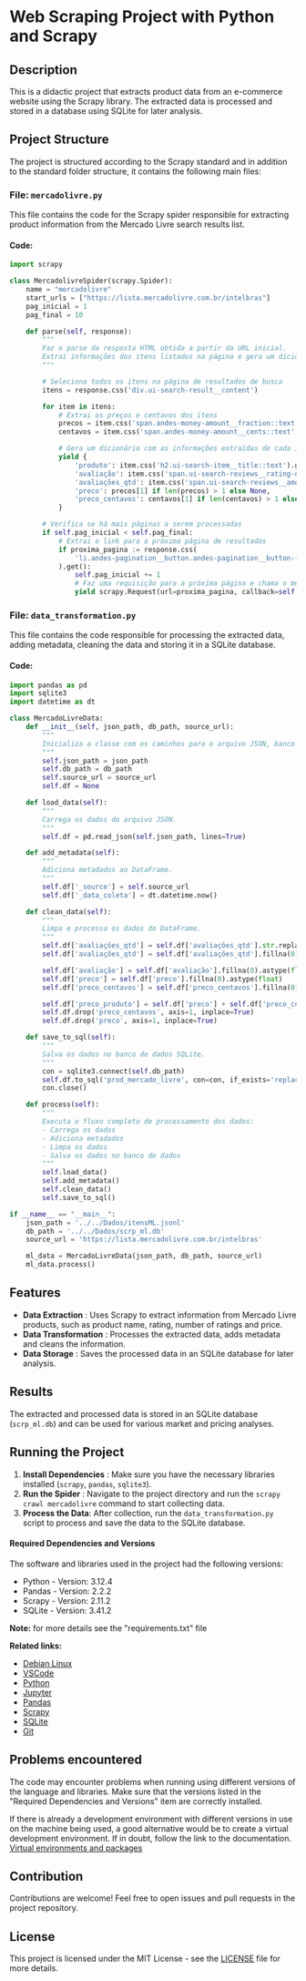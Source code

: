 # Web Scraping Project with Python and Scrapy

## Description

This is a didactic project that extracts product data from an e-commerce website using the Scrapy library. The extracted data is processed and stored in a database using SQLite for later analysis.

## Project Structure

The project is structured according to the Scrapy standard and in addition to the standard folder structure, it contains the following main files:

### File: `mercadolivre.py`

This file contains the code for the Scrapy spider responsible for extracting product information from the Mercado Livre search results list.

#### Code:

```python
import scrapy

class MercadolivreSpider(scrapy.Spider):
    name = "mercadolivre"
    start_urls = ["https://lista.mercadolivre.com.br/intelbras"]
    pag_inicial = 1
    pag_final = 10

    def parse(self, response):
        """
        Faz o parse da resposta HTML obtida a partir da URL inicial. 
        Extrai informações dos itens listados na página e gera um dicionário com os dados extraídos.
        """

        # Seleciona todos os itens na página de resultados de busca
        itens = response.css('div.ui-search-result__content')

        for item in itens:
            # Extrai os preços e centavos dos itens
            precos = item.css('span.andes-money-amount__fraction::text').getall()
            centavos = item.css('span.andes-money-amount__cents::text').getall()

            # Gera um dicionário com as informações extraídas de cada item
            yield {
                'produto': item.css('h2.ui-search-item__title::text').get(),
                'avaliação': item.css('span.ui-search-reviews__rating-number::text').get(),
                'avaliações_qtd': item.css('span.ui-search-reviews__amount::text').get(),
                'preco': precos[1] if len(precos) > 1 else None,
                'preco_centavos': centavos[1] if len(centavos) > 1 else None
            }

        # Verifica se há mais páginas a serem processadas
        if self.pag_inicial < self.pag_final:
            # Extrai o link para a próxima página de resultados
            if proxima_pagina := response.css(
                'li.andes-pagination__button.andes-pagination__button--next a::attr(href)'
            ).get():
                self.pag_inicial += 1
                # Faz uma requisição para a próxima página e chama o método parse novamente
                yield scrapy.Request(url=proxima_pagina, callback=self.parse)
```
### File: `data_transformation.py`

This file contains the code responsible for processing the extracted data, adding metadata, cleaning the data and storing it in a SQLite database.

#### Code:

```python
import pandas as pd
import sqlite3
import datetime as dt

class MercadoLivreData:
    def __init__(self, json_path, db_path, source_url):
        """
        Inicializa a classe com os caminhos para o arquivo JSON, banco de dados e URL de origem.
        """
        self.json_path = json_path
        self.db_path = db_path
        self.source_url = source_url
        self.df = None

    def load_data(self):
        """
        Carrega os dados do arquivo JSON.
        """
        self.df = pd.read_json(self.json_path, lines=True)

    def add_metadata(self):
        """
        Adiciona metadados ao DataFrame.
        """
        self.df['_source'] = self.source_url
        self.df['_data_coleta'] = dt.datetime.now()

    def clean_data(self):
        """
        Limpa e processa os dados do DataFrame.
        """
        self.df['avaliações_qtd'] = self.df['avaliações_qtd'].str.replace('[\(\)]', '', regex=True)
        self.df['avaliações_qtd'] = self.df['avaliações_qtd'].fillna(0).astype(int)

        self.df['avaliação'] = self.df['avaliação'].fillna(0).astype(float)
        self.df['preco'] = self.df['preco'].fillna(0).astype(float)
        self.df['preco_centavos'] = self.df['preco_centavos'].fillna(0).astype(float)

        self.df['preco_produto'] = self.df['preco'] + self.df['preco_centavos'] / 100
        self.df.drop('preco_centavos', axis=1, inplace=True)
        self.df.drop('preco', axis=1, inplace=True)

    def save_to_sql(self):
        """
        Salva os dados no banco de dados SQLite.
        """
        con = sqlite3.connect(self.db_path)
        self.df.to_sql('prod_mercado_livre', con=con, if_exists='replace', index=False)
        con.close()

    def process(self):
        """
        Executa o fluxo completo de processamento dos dados:
        - Carrega os dados
        - Adiciona metadados
        - Limpa os dados
        - Salva os dados no banco de dados
        """
        self.load_data()
        self.add_metadata()
        self.clean_data()
        self.save_to_sql()

if __name__ == "__main__":
    json_path = '../../Dados/itensML.jsonl'
    db_path = '../../Dados/scrp_ml.db'
    source_url = 'https://lista.mercadolivre.com.br/intelbras'

    ml_data = MercadoLivreData(json_path, db_path, source_url)
    ml_data.process()
```
## Features

* **Data Extraction** : Uses Scrapy to extract information from Mercado Livre products, such as product name, rating, number of ratings and price.
* **Data Transformation** : Processes the extracted data, adds metadata and cleans the information.
* **Data Storage** : Saves the processed data in an SQLite database for later analysis.

## Results

The extracted and processed data is stored in an SQLite database (`scrp_ml.db`) and can be used for various market and pricing analyses.

## Running the Project

1. **Install Dependencies** : Make sure you have the necessary libraries installed (`scrapy`, `pandas`, `sqlite3`).
2. **Run the Spider** : Navigate to the project directory and run the `scrapy crawl mercadolivre` command to start collecting data.
3. **Process the Data**: After collection, run the `data_transformation.py` script to process and save the data to the SQLite database.

#### Required Dependencies and Versions

The software and libraries used in the project had the following versions:

* Python - Version: 3.12.4
* Pandas - Version: 2.2.2
* Scrapy - Version: 2.11.2
* SQLite - Version: 3.41.2

**Note:** for more details see the "requirements.txt" file

**Related links:**

* [Debian Linux](https://www.debian.org/index.pt.html)
* [VSCode](https://code.visualstudio.com/)
* [Python](https://www.python.org/)
* [Jupyter](https://jupyter.org/)
* [Pandas](https://pandas.pydata.org/)
* [Scrapy](https://scrapy.org/)
* [SQLite](https://www.sqlite.org/)
* [Git](https://git-scm.com/)

## Problems encountered

The code may encounter problems when running using different versions of the language and libraries. Make sure that the versions listed in the "Required Dependencies and Versions" item are correctly installed.

If there is already a development environment with different versions in use on the machine being used, a good alternative would be to create a virtual development environment. If in doubt, follow the link to the documentation.
[Virtual environments and packages](https://docs.python.org/pt-br/3/tutorial/venv.html)

## Contribution

Contributions are welcome! Feel free to open issues and pull requests in the project repository.

## License

This project is licensed under the MIT License - see the [LICENSE](https://github.com/thaleswillreis/Data_Pipeline_Web_Scraping?tab=MIT-1-ov-file) file for more details.